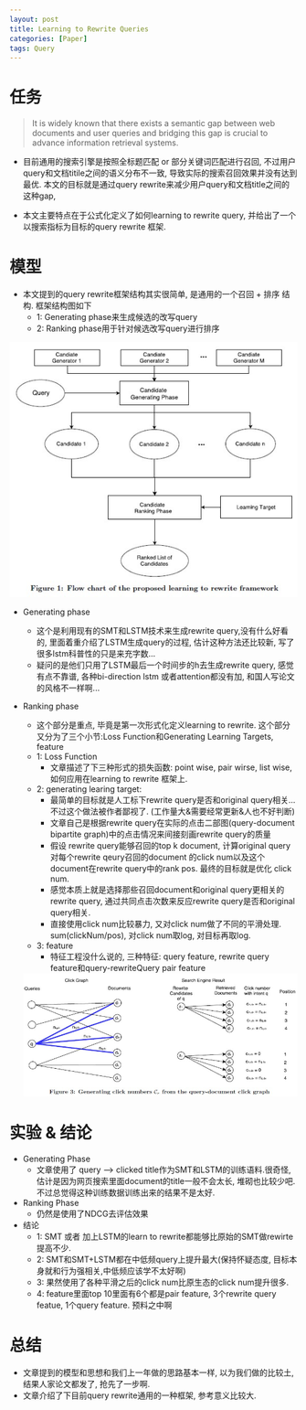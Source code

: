 ```yaml
---
layout: post
title: Learning to Rewrite Queries
categories: [Paper]
tags: Query
---
```



# 任务

>It is widely known that there exists a semantic gap between web documents and user queries and bridging this gap is crucial to advance information retrieval systems. 

* 目前通用的搜索引擎是按照全标题匹配 or 部分关键词匹配进行召回, 不过用户query和文档titile之间的语义分布不一致, 导致实际的搜索召回效果并没有达到最优. 本文的目标就是通过query rewrite来减少用户query和文档title之间的这种gap,

* 本文主要特点在于公式化定义了如何learning to rewrite query, 并给出了一个以搜索指标为目标的query rewrite 框架. 

# 模型

* 本文提到的query rewrite框架结构其实很简单, 是通用的一个召回 + 排序 结构. 框架结构图如下
    - 1: Generating phase来生成候选的改写query
    - 2: Ranking phase用于针对候选改写query进行排序

<img src="../../images/learning_to_rewrite.JPG"/>

* Generating phase
    - 这个是利用现有的SMT和LSTM技术来生成rewrite query,没有什么好看的, 里面着重介绍了LSTM生成query的过程, 估计这种方法还比较新, 写了很多lstm科普性的只是来充字数...
    - 疑问的是他们只用了LSTM最后一个时间步的h去生成rewrite query, 感觉有点不靠谱, 各种bi-direction lstm 或者attention都没有加, 和国人写论文的风格不一样啊...
 
* Ranking phase
    - 这个部分是重点, 毕竟是第一次形式化定义learning to rewrite. 这个部分又分为了三个小节:Loss Function和Generating Learning Targets, feature
    - 1: Loss Function
        + 文章描述了下三种形式的损失函数: point wise, pair wirse, list wise, 如何应用在learning to rewrite 框架上.
    - 2: generating learing target: 
        + 最简单的目标就是人工标下rewrite query是否和original query相关...不过这个做法被作者鄙视了. (工作量大&需要经常更新&人也不好判断)
        + 文章自己是根据rewrite query在实际的点击二部图(query-document bipartite graph)中的点击情况来间接刻画rewrite query的质量
        + 假设 rewrite query能够召回的top k document, 计算original query对每个rewrite qeury召回的document 的click num以及这个document在rewrite query中的rank pos. 最终的目标就是优化 click num. 
        + 感觉本质上就是选择那些召回document和original query更相关的rewrite query, 通过共同点击次数来反应rewrite query是否和original query相关.
        + 直接使用click num比较暴力, 又对click num做了不同的平滑处理. sum(clickNum/pos), 对click num取log, 对目标再取log.
    - 3: feature
        + 特征工程没什么说的, 三种特征: query feature, rewrite query feature和query-rewriteQuery pair feature
        
    <img src="../../images/learning_to_rewrite2.JPG"/>


# 实验 & 结论   

* Generating Phase
    - 文章使用了 query --> clicked title作为SMT和LSTM的训练语料.很奇怪, 估计是因为网页搜索里面document的title一般不会太长, 堆砌也比较少吧. 不过总觉得这种训练数据训练出来的结果不是太好.
*  Ranking Phase
    -  仍然是使用了NDCG去评估效果
*  结论
    -  1: SMT 或者 加上LSTM的learn to rewrite都能够比原始的SMT做rewirte提高不少.
    -  2: SMT和SMT+LSTM都在中低频query上提升最大(保持怀疑态度, 目标本身就和行为强相关,中低频应该学不太好啊)
    -  3: 果然使用了各种平滑之后的click num比原生态的click num提升很多.
    -  4: feature里面top 10里面有6个都是pair feature, 3个rewrite query featue, 1个query feature. 预料之中啊


# 总结

* 文章提到的模型和思想和我们上一年做的思路基本一样, 以为我们做的比较土, 结果人家论文都发了, 抢先了一步啊. 
* 文章介绍了下目前query rewrite通用的一种框架, 参考意义比较大.